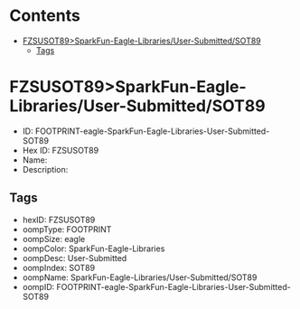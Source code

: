



Contents
========

* [FZSUSOT89>SparkFun-Eagle-Libraries/User-Submitted/SOT89](#fzsusot89sparkfun-eagle-librariesuser-submittedsot89)
	* [Tags](#tags)

# FZSUSOT89>SparkFun-Eagle-Libraries/User-Submitted/SOT89

- ID: FOOTPRINT-eagle-SparkFun-Eagle-Libraries-User-Submitted-SOT89
- Hex ID: FZSUSOT89
- Name: 
- Description: 

## Tags

- hexID: FZSUSOT89
- oompType: FOOTPRINT
- oompSize: eagle
- oompColor: SparkFun-Eagle-Libraries
- oompDesc: User-Submitted
- oompIndex: SOT89
- oompName: SparkFun-Eagle-Libraries/User-Submitted/SOT89
- oompID: FOOTPRINT-eagle-SparkFun-Eagle-Libraries-User-Submitted-SOT89
